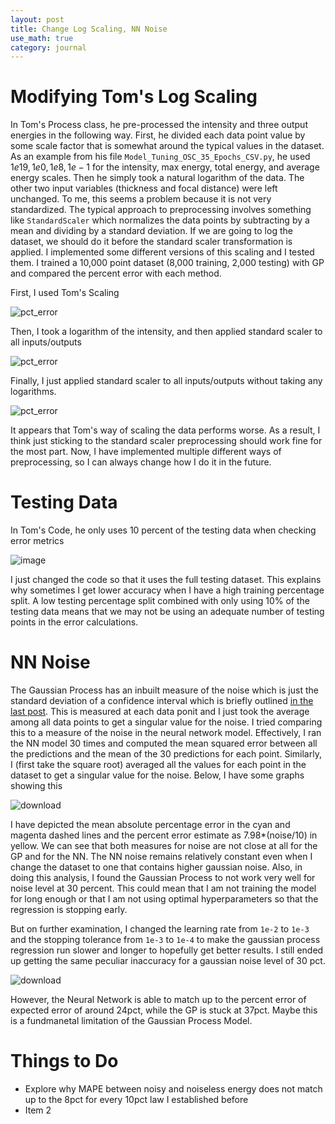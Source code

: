```yaml
---
layout: post
title: Change Log Scaling, NN Noise
use_math: true
category: journal
---
```



# Modifying Tom's Log Scaling
In Tom's Process class, he pre-processed the intensity and three output energies in the following way. First, he divided each data point value by some scale factor that is somewhat around the typical values in the dataset. As an example from his file $\texttt{Model_Tuning_OSC_35_Epochs_CSV.py}$, he used ${1e19, 1e0, 1e8, 1e-1}$ for the intensity, max energy, total energy, and average energy scales. Then he simply took a natural logarithm of the data. The other two input variables (thickness and focal distance) were left unchanged. To me, this seems a problem because it is not very standardized. The typical approach to preprocessing involves something like $\texttt{StandardScaler}$ which normalizes the data points by subtracting by a mean and dividing by a standard deviation. If we are going to log the dataset, we should do it before the standard scaler transformation is applied. I implemented some different versions of this scaling and I tested them. I trained a 10,000 point dataset (8,000 training, 2,000 testing) with GP and compared the percent error with each method. 

First, I used Tom's Scaling

![pct_error](https://github.com/ronak-n-desai/osunotebook/assets/98538788/cca1f6bc-f286-493d-a05e-141b4759dc66)

Then, I took a logarithm of the intensity, and then applied standard scaler to all inputs/outputs

![pct_error](https://github.com/ronak-n-desai/osunotebook/assets/98538788/b74d2070-8951-4642-8b3e-fc26594ec526)

Finally, I just applied standard scaler to all inputs/outputs without taking any logarithms.

![pct_error](https://github.com/ronak-n-desai/osunotebook/assets/98538788/df063a3d-7efb-437f-a4f8-fadcb6afc435)

It appears that Tom's way of scaling the data performs worse. As a result, I think just sticking to the standard scaler preprocessing should work fine for the most part. Now, I have implemented multiple different ways of preprocessing, so I can always change how I do it in the future. 

# Testing Data

In Tom's Code, he only uses 10 percent of the testing data when checking error metrics

![image](https://github.com/ronak-n-desai/osunotebook/assets/98538788/b399b00c-8b65-4f01-81c8-87e5b835392a)

I just changed the code so that it uses the full testing dataset. This explains why sometimes I get lower accuracy when I have a high training percentage split. A low testing percentage split combined with only using 10% of the testing data means that we may not be using an adequate number of testing points in the error calculations. 

# NN Noise
The Gaussian Process has an inbuilt measure of the noise which is just the standard deviation of a confidence interval which is briefly outlined [in the last post](https://ronak-n-desai.github.io/osunotebook/23spr4/). This is measured at each data ponit and I just took the average among all data points to get a singular value for the noise. I tried comparing this to a measure of the noise in the neural network model. Effectively, I ran the NN model 30 times and computed the mean squared error between all the predictions and the mean of the 30 predictions for each point. Similarly, I (first take the square root) averaged all the values for each point in the dataset to get a singular value for the noise. Below, I have some graphs showing this

![download](https://github.com/ronak-n-desai/osunotebook/assets/98538788/58664756-47d9-4095-83da-90682d0aaf71)

I have depicted the mean absolute percentage error in the cyan and magenta dashed lines and the percent error estimate as 7.98*(noise/10) in yellow. We can see that both measures for noise are not close at all for the GP and for the NN. The NN noise remains relatively constant even when I change the dataset to one that contains higher gaussian noise. Also, in doing this analysis, I found the Gaussian Process to not work very well for noise level at 30 percent. This could mean that I am not training the model for long enough or that I am not using optimal hyperparameters so that the regression is stopping early.  

But on further examination, I changed the learning rate from $\texttt{1e-2}$ to $\texttt{1e-3}$ and the stopping tolerance from $\texttt{1e-3}$ to $\texttt{1e-4}$ to make the gaussian process regression run slower and longer to hopefully get better results. I still ended up getting the same peculiar inaccuracy for a gaussian noise level of 30 pct. 

![download](https://github.com/ronak-n-desai/osunotebook/assets/98538788/a7ea5991-c765-4b2a-90f9-83d006c1bac1)

However, the Neural Network is able to match up to the percent error of expected error of around 24pct, while the GP is stuck at 37pct. Maybe this is a fundmanetal limitation of the Gaussian Process Model. 
# Things to Do
- Explore why MAPE between noisy and noiseless energy does not match up to the 8pct for every 10pct law I established before
- Item 2
